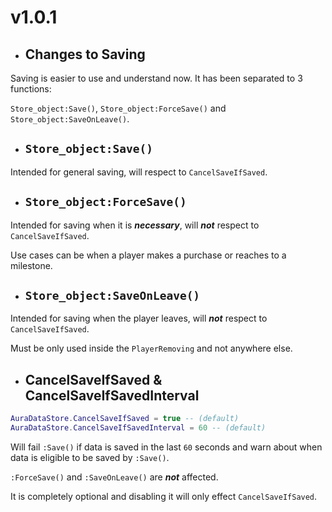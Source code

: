 # v1.0.1

- ## Changes to Saving

Saving is easier to use and understand now. It has been separated to 3 functions:

```Store_object:Save()```, ```Store_object:ForceSave()``` and ```Store_object:SaveOnLeave()```.

- ## ```Store_object:Save()```

Intended for general saving, will respect to ```CancelSaveIfSaved```.

- ## ```Store_object:ForceSave()```

Intended for saving when it is ***necessary***, will ***not*** respect to ```CancelSaveIfSaved```.

Use cases can be when a player makes a purchase or reaches to a milestone. 

- ## ```Store_object:SaveOnLeave()```

Intended for saving when the player leaves, will ***not*** respect to ```CancelSaveIfSaved```.

Must be only used inside the ```PlayerRemoving``` and not anywhere else.

- ## CancelSaveIfSaved & CancelSaveIfSavedInterval

```lua
AuraDataStore.CancelSaveIfSaved = true -- (default)
AuraDataStore.CancelSaveIfSavedInterval = 60 -- (default)
```

Will fail ```:Save()``` if data is saved in the last ```60``` seconds and warn about when data is eligible to be saved by ```:Save()```. 

```:ForceSave()``` and ```:SaveOnLeave()``` are ***not*** affected.

It is completely optional and disabling it will only effect ```CancelSaveIfSaved```.